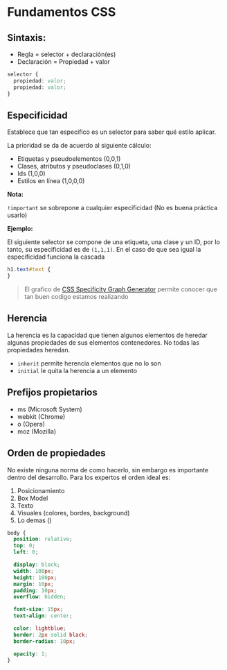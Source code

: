# Fundamentos CSS

## Sintaxis:

- Regla = selector + declaración(es)
- Declaración = Propiedad + valor

```css
selector {
  propiedad: valor;
  propiedad: valor;
}
```

## Especificidad

Establece que tan especifico es un selector para saber qué estilo aplicar.

La prioridad se da de acuerdo al siguiente cálculo:

- Etiquetas y pseudoelementos (0,0,1)
- Clases, atributos y pseudoclases (0,1,0)
- Ids (1,0,0)
- Estilos en línea (1,0,0,0)

**Nota:**

`!important` se sobrepone a cualquier especificidad (No es buena práctica usarlo)

**Ejemplo:**

El siguiente selector se compone de una etiqueta, una clase y un ID, por lo tanto, su especificidad es de `(1,1,1)`. En el caso de que sea igual la especificidad funciona la cascada

```css
h1.text#text {
}
```

> El grafico de [CSS Specificity Graph Generator][specificity] permite conocer que tan buen codigo estamos realizando

## Herencia

La herencia es la capacidad que tienen algunos elementos de heredar algunas propiedades de sus elementos contenedores. No todas las propiedades heredan.

- `inherit` permite herencia elementos que no lo son
- `initial` le quita la herencia a un elemento

## Prefijos propietarios

- ms (Microsoft System)
- webkit (Chrome)
- o (Opera)
- moz (Mozilla)

## Orden de propiedades

No existe ninguna norma de como hacerlo, sin embargo es importante dentro del desarrollo. Para los expertos el orden ideal es:

1. Posicionamiento
1. Box Model
1. Texto
1. Visuales (colores, bordes, background)
1. Lo demas ()

```css
body {
  position: relative;
  top: 0;
  left: 0;

  display: block;
  width: 100px;
  height: 100px;
  margin: 10px;
  padding: 10px;
  overflow: hidden;

  font-size: 15px;
  text-align: center;

  color: lightblue;
  border: 2px solid black;
  border-radius: 10px;

  opacity: 1;
}
```

<!-- Markdown links -->

[specificity]: https://jonassebastianohlsson.com/specificity-graph/
